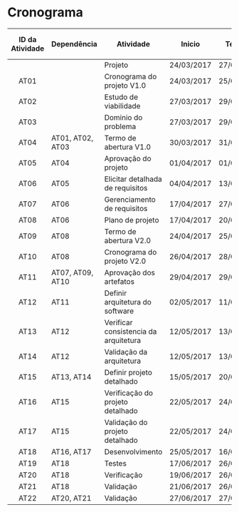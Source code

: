 # Cronograma

| ID da Atividade | Dependência | Atividade | Inicio | Término | Tempo Previsto (dias) | Recurso |
|:---------------:|-------------|-----------|--------|---------|-----------------------|---------|
|      |      | Projeto | 24/03/2017 | 27/06/2017 | 95 |  |
| AT01 |      | Cronograma do projeto V1.0 | 24/03/2017 | 25/03/2017 | 2 | R1 |
| AT02 |      | Estudo de viabilidade | 27/03/2017 | 29/03/2017 | 3 | R1, R2, R3, R4 |
| AT03 |      | Dominio do problema | 27/03/2017 | 29/03/2017 | 3 | R1, R2 |
| AT04 | AT01, AT02, AT03 | Termo de abertura V1.0 | 30/03/2017 | 31/03/2017 | 2 | R1 |
| AT05 | AT04 | Aprovação do projeto | 01/04/2017 | 01/04/2017 | 1 | R1 |
| AT06 | AT05 | Elicitar detalhada de requisitos | 04/04/2017 | 13/03/2017 | 10 | R2 |
| AT07 | AT06 | Gerenciamento de requisitos | 17/04/2017 | 27/04/2017 | 71 | R2 |
| AT08 | AT06 | Plano de projeto | 17/04/2017 | 20/04/2017 | 4 | R1 |
| AT09 | AT08 | Termo de abertura V2.0 | 24/04/2017 | 25/04/2017 | 2 | R1 |
| AT10 | AT08 | Cronograma do projeto V2.0 | 26/04/2017 | 28/04/2017 | 3 | R1 |
| AT11 | AT07, AT09, AT10 | Aprovação dos artefatos | 29/04/2017 | 29/04/2017 | 1 | R1 |
| AT12 | AT11 | Definir arquitetura do software | 02/05/2017 | 11/05/2017 | 9 | R3 |
| AT13 | AT12 | Verificar consistencia da arquitetura | 12/05/2017 | 13/05/2017 | 2 | R7 |
| AT14 | AT12 | Validação da arquitetura | 12/05/2017 | 13/05/2017 | 2 | R1, R4, R5, R6 |
| AT15 | AT13, AT14 | Definir projeto detalhado | 15/05/2017 | 20/05/2017 | 6 | R4 |
| AT16 | AT15 | Verificação do projeto detalhado | 22/05/2017 | 24/05/2017 | 3 | R7 |
| AT17 | AT15 | Validação do projeto detalhado | 22/05/2017 | 24/05/2017 | 3 | R1, R5, R6 |
| AT18 | AT16, AT17 | Desenvolvimento | 25/05/2017 | 16/06/2017 | 19 | R5 |
| AT19 | AT18 | Testes | 17/06/2017 | 26/06/2017 | 8 | R5, R6 |
| AT20 | AT18 | Verificação | 19/06/2017 | 26/06/2017 | 7 | R7 |
| AT21 | AT18 | Validação | 21/06/2017 | 26/06/2017 | 5 | Cliente |
| AT22 | AT20, AT21 | Validação | 27/06/2017 | 27/06/2017 | 1 | R1 |
